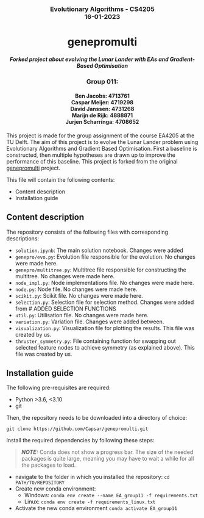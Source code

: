 ### <div align='center'> Evolutionary Algorithms - CS4205 <br/> 16-01-2023 </div>

# <div align='center'> genepromulti </div>
#### <div align='center'><i>Forked project about evolving the Lunar Lander with EAs and Gradient-Based Optimisation </i></div>



### <div align ='center'> Group 011:</div>
#### <div align='center'>Ben Jacobs: 4713761 </br> Caspar Meijer: 4719298 </br> David Janssen: 4731268 </br> Marijn de Rijk: 4888871 </br> Jurjen Scharringa: 4708652  </div>
This project is made for the group assignment of the course EA4205 at the TU Delft. 
The aim of this project is to evolve the Lunar Lander problem using Evolutionary Algorithms and Gradient Based Optimisation. First a baseline is constructed, then multiple hypotheses are drawn up to improve the performance of this baseline. This project is forked from the original [genepromulti](https://github.com/matigekunstintelligentie/genepromulti) project. 

This file will contain the following contents:
- Content description
- Installation guide

## Content description
The repository consists of the following files with corresponding descriptions:
- ```solution.ipynb```: The main solution notebook. Changes were added
- ```genepro/evo.py```: Evolution file responsible for the evolution. No changes were made here.
- ```genepro/multitree.py```: Multitree file responsible for constructing the multitree. No changes were made here.
- ```node_impl.py```: Node implementations file. No changes were made here.
- ```node.py```: Node file. No changes were made here. 
- ```scikit.py```: Scikit file. No changes were made here.
- ```selection.py```: Selection file for selection method. Changes were added from # ADDED SELECTION FUNCTIONS
- ```util.py```: Utilisation file. No changes were made here.
- ```variation.py```: Variation file. Changes were added between. 
- ```visualization.py```: Visualization file for plotting the results. This file was created by us.
- ```thruster_symmetry.py```: File containing function for swapping out selected feature nodes to achieve symmetry (as explained above). This file was created by us.

 
## Installation guide
The following pre-requisites are required:
- Python >3.6, <3.10
- git

Then, the repository needs to be downloaded into a directory of choice:
```
git clone https://github.com/Capsar/genepromulti.git
```
Install the required dependencies by following these steps:

> **_NOTE:_**  Conda does not show a progress bar.  The size of the needed packages is quite large, meaning you may have to wait a while for all the packages to load.


- navigate to the folder in which you installed the repository: ``cd PATH/TO/REPOSITORY``
- Create new conda environment: 
     - Windows: ```conda env create --name EA_group11 -f requirements.txt```
     - Linux: `conda env create -f requirements_linux.txt`
- Activate the new conda environment ```conda activate EA_group11```
